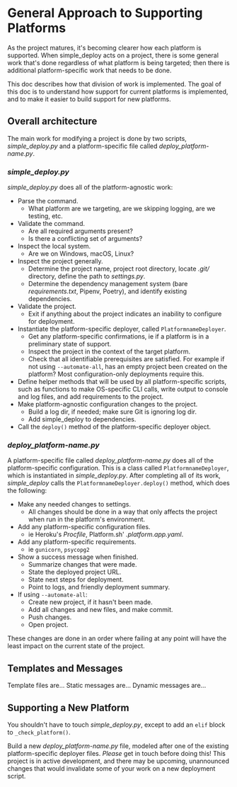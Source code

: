 General Approach to Supporting Platforms
===

As the project matures, it's becoming clearer how each platform is supported. When simple_deploy acts on a project, there is some general work that's done regardless of what platform is being targeted; then there is additional platform-specific work that needs to be done.

This doc describes how that division of work is implemented. The goal of this doc is to understand how support for current platforms is implemented, and to make it easier to build support for new platforms.

Overall architecture
---

The main work for modifying a project is done by two scripts, *simple_deploy.py* and a platform-specific file called *deploy_platform-name.py*.

### *simple_deploy.py*

*simple_deploy.py* does all of the platform-agnostic work:

- Parse the command.
    - What platform are we targeting, are we skipping logging, are we testing, etc.
- Validate the command.
    - Are all required arguments present?
    - Is there a conflicting set of arguments?
- Inspect the local system.
    - Are we on Windows, macOS, Linux?
- Inspect the project generally.
    - Determine the project name, project root directory, locate *.git/* directory, define the path to *settings.py*.
    - Determine the dependency management system (bare *requirements.txt*, Pipenv, Poetry), and identify existing dependencies.
- Validate the project.
    - Exit if anything about the project indicates an inability to configure for deployment.
- Instantiate the platform-specific deployer, called `PlatformnameDeployer`.
    - Get any platform-specific confirmations, ie if a platform is in a preliminary state of support.
    - Inspect the project in the context of the target platform.
    - Check that all identifiable prerequisites are satisfied. For example if not using `--automate-all`, has an empty project been created on the platform? Most configuration-only deployments require this.
- Define helper methods that will be used by all platform-specific scripts, such as functions to make OS-specific CLI calls, write output to console and log files, and add requirements to the project.
- Make platform-agnostic configuration changes to the project.
    - Build a log dir, if needed; make sure Git is ignoring log dir.
    - Add simple_deploy to dependencies.
- Call the `deploy()` method of the platform-specific deployer object.

### *deploy_platform-name.py*
    
A platform-specific file called *deploy_platform-name.py* does all of the platform-specific configuration. This is a class called `PlatformnameDeployer`, which is instantiated in *simple_deploy.py*. After completing all of its work, *simple_deploy* calls the `PlatformnameDeployer.deploy()` method, which does the following:

- Make any needed changes to settings.
    - All changes should be done in a way that only affects the project when run in the platform's environment.
- Add any platform-specific configuration files.
    - ie Heroku's *Procfile*, Platform.sh' *.platform.app.yaml*.
- Add any platform-specific requirements.
    - ie `gunicorn`, `psycopg2`
- Show a success message when finished.
    - Summarize changes that were made.
    - State the deployed project URL.
    - State next steps for deployment.
    - Point to logs, and friendly deployment summary.
- If using `--automate-all`:
    - Create new project, if it hasn't been made.
    - Add all changes and new files, and make commit.
    - Push changes.
    - Open project.

These changes are done in an order where failing at any point will have the least impact on the current state of the project.

Templates and Messages
---

Template files are... Static messages are... Dynamic messages are...

Supporting a New Platform
---

You shouldn't have to touch *simple_deploy.py*, except to add an `elif` block to `_check_platform()`.

Build a new *deploy_platform-name.py* file, modeled after one of the existing platform-specific deployer files. *Please* get in touch before doing this! This project is in active development, and there may be upcoming, unannounced changes that would invalidate some of your work on a new deployment script.